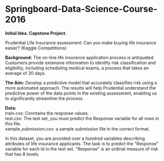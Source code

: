 # Springboard-Data-Science-Course-2016

**Initial Idea.  Capstone Project.**

Prudential Life Insurance assessment: Can you make buying life insurance easier? (Kaggle Competitions)

**Background:**  The on-line life insurance application process is antiquated. Customers provide extensive information to identify risk classification and eligibility, including scheduling medical exams, a process that takes an average of 30 days.

**The Aim:** Develop a predictive model that accurately classifies risk using a more automated approach.  The results will help Prudential understand the predictive power of the data points in the existing assessment, enabling us to significantly streamline the process.

**Data:**                                                                                                                                    
train.cvs: Conntains the response values.                                                                                                   
test.csv: The test set, you must predict the Response variable for all rows in this file.                                                     
sample_submission.csv: a sample submission file in the correct format.

In this dataset, you are provided over a hundred variables describing attributes of life insurance applicants.
The task is to predict the "Response" variable for each Id in the test set. "Response" is an ordinal measure of risk that has 8 levels.

